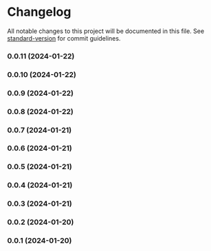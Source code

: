 # Changelog

All notable changes to this project will be documented in this file. See [standard-version](https://github.com/conventional-changelog/standard-version) for commit guidelines.

### 0.0.11 (2024-01-22)

### 0.0.10 (2024-01-22)

### 0.0.9 (2024-01-22)

### 0.0.8 (2024-01-22)

### 0.0.7 (2024-01-21)

### 0.0.6 (2024-01-21)

### 0.0.5 (2024-01-21)

### 0.0.4 (2024-01-21)

### 0.0.3 (2024-01-21)

### 0.0.2 (2024-01-20)

### 0.0.1 (2024-01-20)
